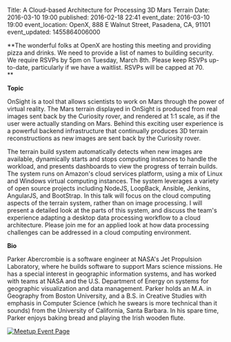 Title: A Cloud-based Architecture for Processing 3D Mars Terrain
Date: 2016-03-10 19:00
published: 2016-02-18 22:41
event_date: 2016-03-10 19:00
event_location:  OpenX, 888 E Walnut Street, Pasadena, CA, 91101
event_updated: 1455864006000

**The wonderful folks at OpenX are hosting this meeting and providing pizza and
drinks. We need to provide a list of names to building security.  We
require RSVPs by 5pm on Tuesday, March 8th.  Please keep RSVPs up-to-date,
particularly if we have a waitlist.  RSVPs will be capped at 70.  
**

**Topic**

OnSight is a tool that allows scientists to work on Mars through the power of
virtual reality. The Mars terrain displayed in OnSight is produced from real
images sent back by the Curiosity rover, and rendered at 1:1 scale, as if the
user were actually standing on Mars. Behind this exciting user experience is a
powerful backend infrastructure that continually produces 3D terrain
reconstructions as new images are sent back by the Curiosity rover.

The terrain build system automatically detects when new images are available,
dynamically starts and stops computing instances to handle the workload, and
presents dashboards to view the progress of terrain builds. The system runs on
Amazon's cloud services platform, using a mix of Linux and Windows virtual
computing instances. The system leverages a variety of open source projects
including NodeJS, LoopBack, Ansible, Jenkins, AngularJS, and BootStrap. In
this talk will focus on the cloud computing aspects of the terrain system,
rather than on image processing. I will present a detailed look at the parts
of this system, and discuss the team's experience adapting a desktop data
processing workflow to a cloud architecture. Please join me for an applied
look at how data processing challenges can be addressed in a cloud computing
environment.

**Bio**

Parker Abercrombie is a software engineer at NASA's Jet Propulsion Laboratory,
where he builds software to support Mars science missions. He has a special
interest in geographic information systems, and has worked with teams at NASA
and the U.S. Department of Energy on systems for geographic visualization and
data management. Parker holds an M.A. in Geography from Boston University, and
a B.S. in Creative Studies with emphasis in Computer Science (which he swears
is more technical than it sounds) from the University of California, Santa
Barbara. In his spare time, Parker enjoys baking bread and playing the Irish
wooden flute.


[ ![Meetup Event Page]({filename}/images/meetup_logo_45.png) ](http://www.meetup.com/SGVTech/events/228444634/)
